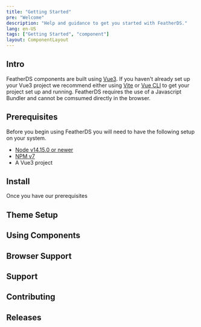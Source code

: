 ```yaml
---
title: "Getting Started"
pre: "Welcome"
description: "Help and guidance to get you started with FeatherDS."
lang: en-US
tags: ["Getting Started", "component"]
layout: ComponentLayout
---
```


## Intro

FeatherDS components are built using [Vue3](https://v3.vuejs.org/). If you haven't already set up your Vue3 project we recommend either using [Vite](https://vitejs.dev/guide/#overview) or [Vue CLI](https://cli.vuejs.org/guide/) to get your project set up and running. FeatherDS requires the use of a Javascript Bundler and cannot be comsumed directly in the browser.

## Prerequisites

Before you begin using FeatherDS you will need to have the following setup on your system.

- [Node v14.15.0 or newer](https://nodejs.org/en/)
- [NPM v7](https://docs.npmjs.com/downloading-and-installing-node-js-and-npm)
- A Vue3 project

## Install

Once you have our prerequisites

## Theme Setup

## Using Components

## Browser Support

## Support

## Contributing

## Releases
